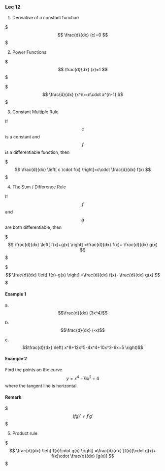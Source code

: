 ### Lec 12

1. Derivative of a constant function

$$$
\frac{d}{dx} (c)=0
$$$

2. Power Functions

$$$
\frac{d}{dx} (x)=1
$$$

$$$
\frac{d}{dx} (x^n)=n\cdot x^{n-1}
$$$

3. Constant Multiple Rule

If $$c$$ is a constant and $$f$$ is a differentiable function, then 

$$$
\frac{d}{dx} \left[  c \cdot f(x) \right]=c\cdot \frac{d}{dx} f(x)
$$$

4. The Sum / Difference Rule

If $$f$$ and $$g$$ are both differentiable, then

$$$
\frac{d}{dx} \left[ f(x)+g(x) \right] =\frac{d}{dx} f(x)+ \frac{d}{dx} g(x)
$$$

$$$
\frac{d}{dx} \left[ f(x)-g(x) \right] =\frac{d}{dx} f(x)- \frac{d}{dx} g(x)
$$$

#### Example 1

a. $$\frac{d}{dx} (3x^4)$$

b. $$\frac{d}{dx} (-x)$$

c. $$\frac{d}{dx} \left( x^8+12x^5-4x^4+10x^3-6x+5 \right)$$

#### Example 2
Find the points on the curve $$y=x^4-6x^2+4$$ where the tangent line is horizontal.

#### Remark

$$$
(fg)'\neq f'g'
$$$


5.  Product rule

$$$
\frac{d}{dx} \left[ f(x)\cdot g(x) \right] =\frac{d}{dx} [f(x)]\cdot g(x)+ f(x)\cdot \frac{d}{dx} [g(x)]
$$$






